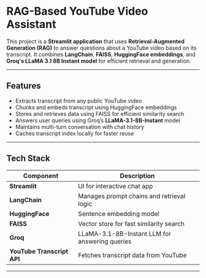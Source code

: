 # RAG-Based YouTube Video Assistant

This project is a **Streamlit application** that uses **Retrieval-Augmented Generation (RAG)** to answer questions about a YouTube video based on its transcript. It combines **LangChain**, **FAISS**, **HuggingFace embeddings**, and **Groq's LLaMA 3.1 8B Instant model** for efficient retrieval and generation.

---

## **Features**

- Extracts transcript from any public YouTube video
- Chunks and embeds transcript using HuggingFace embeddings
- Stores and retrieves data using FAISS for efficient similarity search
- Answers user queries using Groq’s **LLaMA-3.1-8B-Instant** model
- Maintains multi-turn conversation with chat history
- Caches transcript index locally for faster reuse

---

## **Tech Stack**

| Component              | Description                                    |
|------------------------|------------------------------------------------|
| **Streamlit**          | UI for interactive chat app                    |
| **LangChain**          | Manages prompt chains and retrieval logic     |
| **HuggingFace**        | Sentence embedding model                       |
| **FAISS**              | Vector store for fast similarity search        |
| **Groq**               | LLaMA-3.1-8B-Instant LLM for answering queries |
| **YouTube Transcript API** | Fetches transcript data from YouTube       |

---


